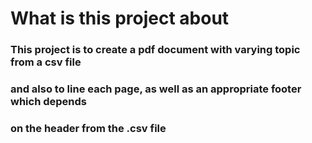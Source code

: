 #  What is this project about

### This project is to create a pdf document with varying topic from a csv file
### and also to line each page, as well as an appropriate footer which depends 
### on the header from the .csv file